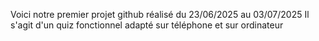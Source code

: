 Voici notre premier projet github réalisé du 23/06/2025 au 03/07/2025
Il s'agit d'un quiz fonctionnel adapté sur téléphone et sur ordinateur
